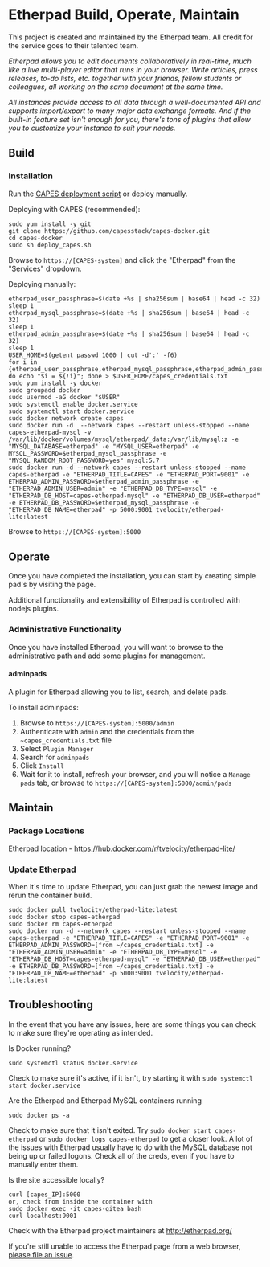 # Etherpad Build, Operate, Maintain
This project is created and maintained by the Etherpad team. All credit for the service goes to their talented team.

_Etherpad allows you to edit documents collaboratively in real-time, much like a live multi-player editor that runs in your browser. Write articles, press releases, to-do lists, etc. together with your friends, fellow students or colleagues, all working on the same document at the same time._

_All instances provide access to all data through a well-documented API and supports import/export to many major data exchange formats. And if the built-in feature set isn't enough for you, there's tons of plugins that allow you to customize your instance to suit your needs._

## Build

### Installation
Run the [CAPES deployment script](../deploy_capes.sh) or deploy manually.

Deploying with CAPES (recommended):
```
sudo yum install -y git
git clone https://github.com/capesstack/capes-docker.git
cd capes-docker
sudo sh deploy_capes.sh
```
Browse to `https://[CAPES-system]` and click the "Etherpad" from the "Services" dropdown.

Deploying manually:
```
etherpad_user_passphrase=$(date +%s | sha256sum | base64 | head -c 32)
sleep 1
etherpad_mysql_passphrase=$(date +%s | sha256sum | base64 | head -c 32)
sleep 1
etherpad_admin_passphrase=$(date +%s | sha256sum | base64 | head -c 32)
sleep 1
USER_HOME=$(getent passwd 1000 | cut -d':' -f6)
for i in {etherpad_user_passphrase,etherpad_mysql_passphrase,etherpad_admin_passphrase}; do echo "$i = ${!i}"; done > $USER_HOME/capes_credentials.txt
sudo yum install -y docker
sudo groupadd docker
sudo usermod -aG docker "$USER"
sudo systemctl enable docker.service
sudo systemctl start docker.service
sudo docker network create capes
sudo docker run -d  --network capes --restart unless-stopped --name capes-etherpad-mysql -v /var/lib/docker/volumes/mysql/etherpad/_data:/var/lib/mysql:z -e "MYSQL_DATABASE=etherpad" -e "MYSQL_USER=etherpad" -e MYSQL_PASSWORD=$etherpad_mysql_passphrase -e "MYSQL_RANDOM_ROOT_PASSWORD=yes" mysql:5.7
sudo docker run -d --network capes --restart unless-stopped --name capes-etherpad -e "ETHERPAD_TITLE=CAPES" -e "ETHERPAD_PORT=9001" -e ETHERPAD_ADMIN_PASSWORD=$etherpad_admin_passphrase -e "ETHERPAD_ADMIN_USER=admin" -e "ETHERPAD_DB_TYPE=mysql" -e "ETHERPAD_DB_HOST=capes-etherpad-mysql" -e "ETHERPAD_DB_USER=etherpad" -e ETHERPAD_DB_PASSWORD=$etherpad_mysql_passphrase -e "ETHERPAD_DB_NAME=etherpad" -p 5000:9001 tvelocity/etherpad-lite:latest
```
Browse to `https://[CAPES-system]:5000`

## Operate
Once you have completed the installation, you can start by creating simple pad's by visiting the page.

Additional functionality and extensibility of Etherpad is controlled with nodejs plugins.

### Administrative Functionality
Once you have installed Etherpad, you will want to browse to the administrative path and add some plugins for management.

#### adminpads
A plugin for Etherpad allowing you to list, search, and delete pads.

To install adminpads:
1. Browse to `https://[CAPES-system]:5000/admin`
1. Authenticate with `admin` and the credentials from the `~capes_credentials.txt` file
1. Select `Plugin Manager`
1. Search for `adminpads`
1. Click `Install`
1. Wait for it to install, refresh your browser, and you will notice a `Manage pads` tab, or browse to `https://[CAPES-system]:5000/admin/pads`

## Maintain

### Package Locations
Etherpad location - https://hub.docker.com/r/tvelocity/etherpad-lite/

### Update Etherpad
When it's time to update Etherpad, you can just grab the newest image and rerun the container build.
```
sudo docker pull tvelocity/etherpad-lite:latest
sudo docker stop capes-etherpad
sudo docker rm capes-etherpad
sudo docker run -d --network capes --restart unless-stopped --name capes-etherpad -e "ETHERPAD_TITLE=CAPES" -e "ETHERPAD_PORT=9001" -e ETHERPAD_ADMIN_PASSWORD=[from ~/capes_credentials.txt] -e "ETHERPAD_ADMIN_USER=admin" -e "ETHERPAD_DB_TYPE=mysql" -e "ETHERPAD_DB_HOST=capes-etherpad-mysql" -e "ETHERPAD_DB_USER=etherpad" -e ETHERPAD_DB_PASSWORD=[from ~/capes_credentials.txt] -e "ETHERPAD_DB_NAME=etherpad" -p 5000:9001 tvelocity/etherpad-lite:latest
```

## Troubleshooting
In the event that you have any issues, here are some things you can check to make sure they're operating as intended.

Is Docker running?
```
sudo systemctl status docker.service
```
Check to make sure it's active, if it isn't, try starting it with `sudo systemctl start docker.service`

Are the Etherpad and Etherpad MySQL containers running
```
sudo docker ps -a
```
Check to make sure that it isn't exited. Try `sudo docker start capes-etherpad` or `sudo docker logs capes-etherpad` to get a closer look. A lot of the issues with Etherpad usually have to do with the MySQL database not being up or failed logons. Check all of the creds, even if you have to manually enter them.

Is the site accessible locally?
```
curl [capes_IP]:5000
or, check from inside the container with
sudo docker exec -it capes-gitea bash
curl localhost:9001
```

Check with the Etherpad project maintainers at http://etherpad.org/

If you're still unable to access the Etherpad page from a web browser, [please file an issue](https://github.com/capesstack/capes-docker/issues).
